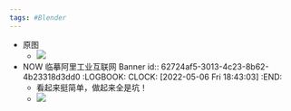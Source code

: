 ```yaml
---
tags: #Blender
---
```


- 原图
	- ![](https://kidpic.oss-cn-beijing.aliyuncs.com/kaimini/20220504174318.png)
- NOW 临摹阿里工业互联网 Banner
  id:: 62724af5-3013-4c23-8b62-4b23318d3dd0
  :LOGBOOK:
  CLOCK: [2022-05-06 Fri 18:43:03]
  :END:
	- 看起来挺简单，做起来全是坑！
	- ![](https://kidpic.oss-cn-beijing.aliyuncs.com/kaimini/20220506190605.png)